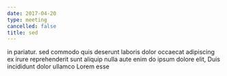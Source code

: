 ```yaml
---
date: 2017-04-20
type: meeting
cancelled: false
title: sed
---
```

in pariatur. sed commodo quis deserunt laboris dolor occaecat adipiscing ex irure reprehenderit sunt aliquip nulla aute enim do ipsum dolore elit, Duis incididunt dolor ullamco Lorem esse